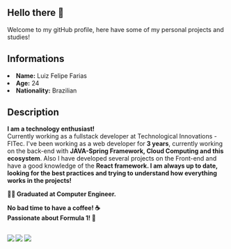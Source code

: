 ## Hello there 👋  
Welcome to my gitHub profile, here have some of my personal projects and studies! 
## Informations
<li> <b>Name:</b> Luiz Felipe Farias</li>
<li> <b>Age:</b> 24</li>
<li> <b>Nationality:</b> Brazilian</li>

## Description
<b> I am a technology enthusiast!</b><br> Currently working as a fullstack developer at Technological Innovations - FITec. I've been working as a web developer for<b> 3 years</b>, currently working on the back-end with <b>JAVA-Spring Framework, Cloud Computing and this ecosystem</b>. Also I have developed several projects on the Front-end and have a good knowledge of the <b>React framework. I am always up to date, looking for the <b>best practices </b>and trying to understand how everything works in the projects!

👨‍🎓 <b>Graduated at Computer Engineer.</b><br>

No bad time to have a coffee! ☕<br>
Passionate about Formula 1! 🏁
  ## 
  
<div> 
 <a href="https://www.linkedin.com/in/luiz-felipe-farias1/" target="_blank"><img src="https://img.shields.io/badge/-LinkedIn-%230077B5?style=for-the-badge&logo=linkedin&logoColor=white" target="_blank"></a> 
  <a href="https://twitter.com/luiz_fariaas" target="_blank"><img src="https://img.shields.io/badge/Twitter-1DA1F2?style=for-the-badge&logo=twitter&logoColor=white" target="_blank"></a> 
  <a href = "mailto:luiz.farias.cpv@gmail.com"><img src="https://img.shields.io/badge/-Gmail-%23333?style=for-the-badge&logo=gmail&logoColor=white" target="_blank"></a>
</div>
